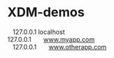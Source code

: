 # XDM-demos  
    127.0.0.1	localhost           <br/>
    127.0.0.1       www.myapp.com<br/>
    127.0.0.1       www.otherapp.com

